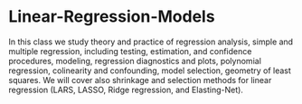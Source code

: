 # Linear-Regression-Models

In this class we study theory and practice of regression analysis, simple and multiple regression, including testing, estimation, and confidence procedures, modeling, regression diagnostics and plots, polynomial regression, colinearity and confounding, model selection, geometry of least squares. We will cover also shrinkage and selection methods for linear regression (LARS, LASSO, Ridge regression, and Elasting-Net).
